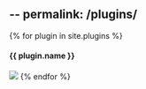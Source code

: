 --
permalink: /plugins/
--

{% for plugin in site.plugins %}
  <h4>{{ plugin.name }}</h4>
  <a href="{{ plugin.link }}" target="_blank"><img src="{{ plugin.thumb }}" /></a>
{% endfor %}
